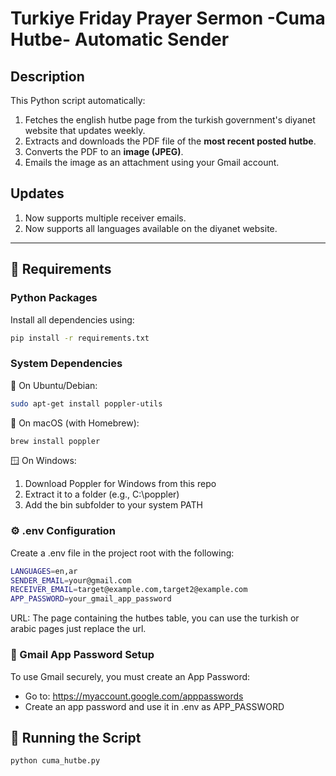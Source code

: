# Turkiye Friday Prayer Sermon -Cuma Hutbe- Automatic Sender

## Description

This Python script automatically:

1. Fetches the english hutbe page from the turkish government's diyanet website that updates weekly.
2. Extracts and downloads the PDF file of the **most recent posted hutbe**.
3. Converts the PDF to an **image (JPEG)**.
4. Emails the image as an attachment using your Gmail account.
   
## Updates
1. Now supports multiple receiver emails.
2. Now supports all languages available on the diyanet website.

---

## 🚀 Requirements

### Python Packages

Install all dependencies using:
```bash
pip install -r requirements.txt
```

### System Dependencies

🔧 On Ubuntu/Debian:
```bash
sudo apt-get install poppler-utils
```

🧰 On macOS (with Homebrew):
```bash
brew install poppler
```

🪟 On Windows:
1. Download Poppler for Windows from this repo
2. Extract it to a folder (e.g., C:\poppler)
3. Add the bin subfolder to your system PATH

### ⚙️ .env Configuration

Create a .env file in the project root with the following:

```bash
LANGUAGES=en,ar
SENDER_EMAIL=your@gmail.com
RECEIVER_EMAIL=target@example.com,target2@example.com
APP_PASSWORD=your_gmail_app_password
```

URL: The page containing the hutbes table, you can use the turkish or arabic pages just replace the url.


### 📧 Gmail App Password Setup

To use Gmail securely, you must create an App Password:

- Go to: https://myaccount.google.com/apppasswords
- Create an app password and use it in .env as APP_PASSWORD

## 🏁 Running the Script
```bash
python cuma_hutbe.py
```
